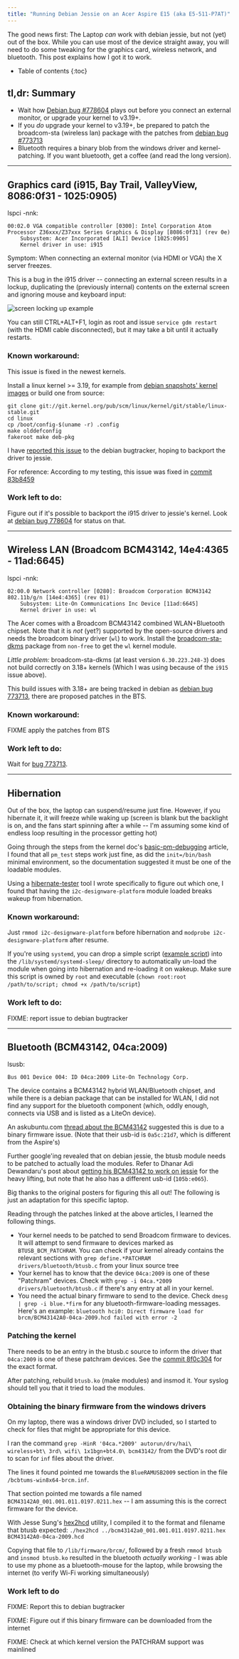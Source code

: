 ```yaml
---
title: "Running Debian Jessie on an Acer Aspire E15 (aka E5-511-P7AT)"
---
```


The good news first: The Laptop *can* work with debian jessie, but not (yet)
out of the box. While you can use most of the device straight away, you will
need to do some tweaking for the graphics card, wireless network, and
bluetooth. This post explains how I got it to work.

* Table of contents
{:toc}

## tl,dr: Summary

* Wait how [Debian bug #778604][deb778604] plays out
before you connect an external monitor, or upgrade your kernel to v3.19+.
* If you *do* upgrade your kernel to v3.19+, be prepared to patch the
broadcom-sta (wireless lan) package with the patches from
[debian bug #773713][deb773713]
* Bluetooth requires a binary blob from the windows driver and kernel-patching.
If you want bluetooth, get a coffee (and read the long version).

---

## Graphics card (i915, Bay Trail, ValleyView, 8086:0f31 - 1025:0905)

lspci -nnk:

```
00:02.0 VGA compatible controller [0300]: Intel Corporation Atom Processor Z36xxx/Z37xxx Series Graphics & Display [8086:0f31] (rev 0e)
	Subsystem: Acer Incorporated [ALI] Device [1025:0905]
	Kernel driver in use: i915
```

Symptom: When connecting an external monitor (via HDMI or VGA)
the X server freezes.

This is a bug in the i915 driver -- connecting an external screen
results in a lockup, duplicating the (previously internal) contents
on the external screen and ignoring mouse and keyboard input:

![screen locking up example](/assets/images/acer-screen-lockup.jpg)

You can still CTRL+ALT+F1, login as root and issue `service gdm restart`
(with the HDMI cable disconnected), but it may take a bit until it
actually restarts.

### Known workaround:
This issue is fixed in the newest kernels.

Install a linux kernel >= 3.19, for example from
[debian snapshots' kernel images][snapshotlinux] or build one from
source:

```
git clone git://git.kernel.org/pub/scm/linux/kernel/git/stable/linux-stable.git
cd linux
cp /boot/config-$(uname -r) .config
make olddefconfig
fakeroot make deb-pkg
```

I have [reported this issue][deb778604] to the debian bugtracker,
hoping to backport the driver to jessie.

For reference: According to my testing, this issue was fixed in
[commit 83b8459][git83b8459]

### Work left to do:

Figure out if it's possible to backport the i915 driver to jessie's kernel.
Look at [debian bug 778604][deb778604] for status on that.

[snapshotlinux]: http://snapshot.debian.org/package/linux/
[deb778604]: https://bugs.debian.org/cgi-bin/bugreport.cgi?bug=778604
[git83b8459]: http://git.kernel.org/cgit/linux/kernel/git/stable/linux-stable.git/commit/?id=83b8459756659ce55446e3eb97d64b966c60bfb9

---

## Wireless LAN (Broadcom BCM43142, 14e4:4365 - 11ad:6645)

lspci -nnk:

```
02:00.0 Network controller [0280]: Broadcom Corporation BCM43142 802.11b/g/n [14e4:4365] (rev 01)
	Subsystem: Lite-On Communications Inc Device [11ad:6645]
	Kernel driver in use: wl
```

The Acer comes with a Broadcom BCM43142 combined WLAN+Bluetooth
chipset. Note that it is *not* (yet?) supported by the open-source
drivers and needs the broadcom binary driver (`wl`) to work.
Install the [broadcom-sta-dkms] package from `non-free` to get the `wl`
kernel module.

*Little problem:* broadcom-sta-dkms (at least version `6.30.223.248-3`) does not build
correctly on 3.18+ kernels (Which I was using because of the `i915`
issue above).

This build issues with 3.18+ are being tracked in debian
as [debian bug 773713][deb773713], there are proposed patches in the BTS.

### Known workaround:

FIXME apply the patches from BTS

### Work left to do:

Wait for [bug 773713][deb773713].

[broadcom-sta-dkms]: https://packages.debian.org/jessie/broadcom-sta-dkms
[deb773713]: https://bugs.debian.org/cgi-bin/bugreport.cgi?bug=773713

---

## Hibernation

Out of the box, the laptop can suspend/resume just fine. However, if you
hibernate it, it will freeze while waking up (screen is blank but the
backlight is on, and the fans start spinning after a while -- I'm
assuming some kind of endless loop resulting in the processor getting hot)

Going through the steps from the kernel doc's [basic-pm-debugging] article,
I found that all `pm_test` steps work just fine, as did the `init=/bin/bash`
minimal environment, so the documentation suggested it must be one of the
loadable modules.

Using a [hibernate-tester] tool I wrote specifically to figure out which one,
I found that having the `i2c-designware-platform` module loaded breaks wakeup
from hibernation.

### Known workaround:

Just `rmmod i2c-designware-platform` before hibernation and
`modprobe i2c-designware-platform` after resume.

If you're using `systemd`, you can drop a simple script ([example script]) into the
`/lib/systemd/systemd-sleep/` directory to automatically un-load the module when
going into hibernation and re-loading it on wakeup. Make sure this script
is owned by `root` and executable
(`chown root:root /path/to/script; chmod +x /path/to/script`)

### Work left to do:

FIXME: report issue to debian bugtracker

[basic-pm-debugging]: https://www.kernel.org/doc/Documentation/power/basic-pm-debugging.txt
[hibernate-tester]: https://github.com/dannyedel/hibernate-tester
[example script]: /assets/downloads/remove-faulty-module

---

## Bluetooth (BCM43142, 04ca:2009)

lsusb:

```
Bus 001 Device 004: ID 04ca:2009 Lite-On Technology Corp.
```

The device contains a BCM43142 hybrid WLAN/Bluetooth chipset, and while
there is a debian package that can be installed for WLAN, I did not
find any support for the bluetooth component (which, oddly enough,
connects via USB and is listed as a LiteOn device).

An askubuntu.com [thread about the BCM43142][BCM43142-thread] suggested
this is due to a binary firmware issue. (Note that their usb-id is
`0a5c:21d7`, which is different from the Aspire's)

Further google'ing revealed that on debian jessie, the btusb module
needs to be patched to actually load the modules. Refer to
Dhanar Adi Dewandaru's post about
[getting his BCM43142 to work on jessie][bcm43142-on-jessie]
for the heavy lifting, but note that he also has a different
usb-id (`105b:e065`).

Big thanks to the original posters for figuring this
all out! The following is just an adaptation for this specific laptop.

Reading through the patches linked at the above articles, I learned the
following things.

* Your kernel needs to be patched to send Broadcom firmware to devices.
It will attempt to send firmware to devices marked as `BTUSB_BCM_PATCHRAM`.
You can check if your kernel already contains the relevant sections with
`grep define.*PATCHRAM drivers/bluetooth/btusb.c` from your linux source tree
* Your kernel has to know that the device `04ca:2009` is one of these "Patchram"
devices. Check with
`grep -i 04ca.*2009 drivers/bluetooth/btusb.c`
if there's any entry at all in your kernel.
* You need the actual binary firmware to send to the device.
Check `dmesg | grep -i blue.*firm`
for any bluetooth-firmware-loading messages.
Here's an example:
  `bluetooth hci0: Direct firmware load for brcm/BCM43142A0-04ca-2009.hcd failed with error -2`

### Patching the kernel
There needs to be an entry in the btusb.c source to inform the driver
that `04ca:2009` is one of these patchram devices.
See the [commit 8f0c304][git8f0c304] for the exact format.

After patching, rebuild `btusb.ko` (make modules) and insmod it.
Your syslog should tell you that it tried to load the modules.

### Obtaining the binary firmware from the windows drivers
On my laptop, there was a windows driver DVD included, so I started to check
for files that might be appropriate for this device.

I ran the command
`grep -HinR '04ca.*2009' autorun/drv/hai\ wireless+bt\ 3rd\ wifi\ 1x1bgn+bt4.0\ bcm43142/`
from the DVD's root dir to scan for `inf` files about the driver.

The lines it found pointed me towards the `BlueRAMUSB2009` section
in the file `/bcbtums-win8x64-brcm.inf`.

That section pointed me towards a file named
`BCM43142A0_001.001.011.0197.0211.hex` --
I am assuming this is the correct firmware for the device.

With Jesse Sung's [hex2hcd] utility, I compiled it to the format
and filename that btusb expected:
`./hex2hcd ../bcm43142a0_001.001.011.0197.0211.hex BCM43142A0-04ca-2009.hcd`

Copying that file to `/lib/firmware/brcm/`, followed by a fresh
`rmmod btusb` and `insmod btusb.ko` resulted in the bluetooth
*actually working* - I was able to use my phone as a bluetooth-mouse
for the laptop, while browsing the internet (to verify Wi-Fi working
simultaneously)

### Work left to do

FIXME: Report this to debian bugtracker

FIXME: Figure out if this binary firmware can be downloaded
from the internet

FIXME: Check at which kernel version the PATCHRAM support was mainlined

[git8f0c304]: http://git.kernel.org/cgit/linux/kernel/git/stable/linux-stable.git/commit/?id=8f0c304c693c5a9759ed6ae50d07d4590dad5ae7
[hex2hcd]: https://github.com/jessesung/hex2hcd
[BCM43142-thread]: http://askubuntu.com/questions/533043/bluetooth-not-working-on-ubuntu-14-04-with-dell-inspiron-15-3521
[bcm43142-on-jessie]: http://dhanar10.blogspot.de/2014/05/bcm43142-bluetooth-getting-it-to-work.html
